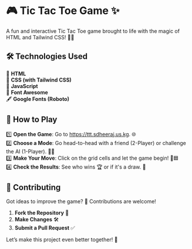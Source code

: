 # 🎮 Tic Tac Toe Game ✨

A fun and interactive Tic Tac Toe game brought to life with the magic of HTML and Tailwind CSS! 🎲🎉

## 🛠️ Technologies Used  

🚀 **HTML**  
🎨 **CSS (with Tailwind CSS)**  
🧠 **JavaScript**  
🌟 **Font Awesome**  
🖋️ **Google Fonts (Roboto)**  

## 🚩 How to Play  

1️⃣ **Open the Game**: Go to https://ttt.sdheeraj.us.kg. 🌐   
2️⃣ **Choose a Mode**: Go head-to-head with a friend (2-Player) or challenge the AI (1-Player). 🤖👫  
3️⃣ **Make Your Move**: Click on the grid cells and let the game begin! 🔲🟦  
4️⃣ **Check the Results**: See who wins 🏆 or if it's a draw. 🤝  

## 🤝 Contributing  

Got ideas to improve the game? 🌟 Contributions are welcome!  
1. **Fork the Repository** 🍴  
2. **Make Changes** 🛠️  
3. **Submit a Pull Request** ✅  

Let’s make this project even better together! 🚀
